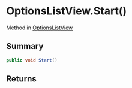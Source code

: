 # OptionsListView.Start()

Method in [OptionsListView](/api/csharp/yarn.unity.optionslistview.md)

## Summary



```csharp
public void Start()
```

## Returns



